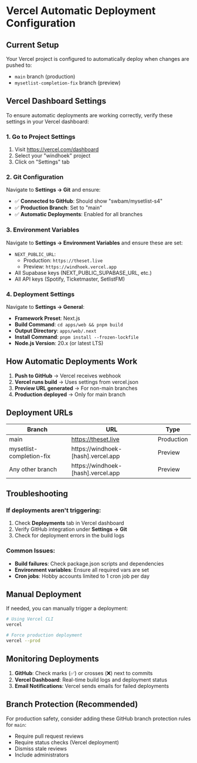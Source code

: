 # Vercel Automatic Deployment Configuration

## Current Setup

Your Vercel project is configured to automatically deploy when changes are pushed to:
- `main` branch (production)
- `mysetlist-completion-fix` branch (preview)

## Vercel Dashboard Settings

To ensure automatic deployments are working correctly, verify these settings in your Vercel dashboard:

### 1. Go to Project Settings
1. Visit https://vercel.com/dashboard
2. Select your "windhoek" project
3. Click on "Settings" tab

### 2. Git Configuration
Navigate to **Settings → Git** and ensure:
- ✅ **Connected to GitHub**: Should show "swbam/mysetlist-s4"
- ✅ **Production Branch**: Set to "main"
- ✅ **Automatic Deployments**: Enabled for all branches

### 3. Environment Variables
Navigate to **Settings → Environment Variables** and ensure these are set:
- `NEXT_PUBLIC_URL`: 
  - Production: `https://theset.live`
  - Preview: `https://windhoek.vercel.app`
- All Supabase keys (NEXT_PUBLIC_SUPABASE_URL, etc.)
- All API keys (Spotify, Ticketmaster, SetlistFM)

### 4. Deployment Settings
Navigate to **Settings → General**:
- **Framework Preset**: Next.js
- **Build Command**: `cd apps/web && pnpm build`
- **Output Directory**: `apps/web/.next`
- **Install Command**: `pnpm install --frozen-lockfile`
- **Node.js Version**: 20.x (or latest LTS)

## How Automatic Deployments Work

1. **Push to GitHub** → Vercel receives webhook
2. **Vercel runs build** → Uses settings from vercel.json
3. **Preview URL generated** → For non-main branches
4. **Production deployed** → Only for main branch

## Deployment URLs

| Branch | URL | Type |
|--------|-----|------|
| main | https://theset.live | Production |
| mysetlist-completion-fix | https://windhoek-[hash].vercel.app | Preview |
| Any other branch | https://windhoek-[hash].vercel.app | Preview |

## Troubleshooting

### If deployments aren't triggering:
1. Check **Deployments** tab in Vercel dashboard
2. Verify GitHub integration under **Settings → Git**
3. Check for deployment errors in the build logs

### Common Issues:
- **Build failures**: Check package.json scripts and dependencies
- **Environment variables**: Ensure all required vars are set
- **Cron jobs**: Hobby accounts limited to 1 cron job per day

## Manual Deployment

If needed, you can manually trigger a deployment:
```bash
# Using Vercel CLI
vercel

# Force production deployment
vercel --prod
```

## Monitoring Deployments

1. **GitHub**: Check marks (✅) or crosses (❌) next to commits
2. **Vercel Dashboard**: Real-time build logs and deployment status
3. **Email Notifications**: Vercel sends emails for failed deployments

## Branch Protection (Recommended)

For production safety, consider adding these GitHub branch protection rules for `main`:
- Require pull request reviews
- Require status checks (Vercel deployment)
- Dismiss stale reviews
- Include administrators